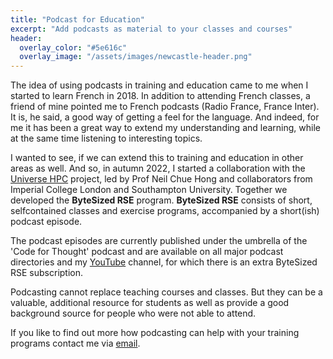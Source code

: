 ```yaml
---
title: "Podcast for Education"
excerpt: "Add podcasts as material to your classes and courses"
header:
  overlay_color: "#5e616c"
  overlay_image: "/assets/images/newcastle-header.png"
---
```


The idea of using podcasts in training and education came to me when I started to learn French in 2018. In addition to attending French classes, a friend of mine pointed me to French podcasts (Radio France, France Inter). It is, he said, a good way of getting a feel for the language. And indeed, for me it has been a great way to extend my understanding and learning, while at the same time listening to interesting topics. 

I wanted to see, if we can extend this to training and education in other areas as well. And so, in autumn 2022, I started a collaboration with the [Universe HPC](http://www.universe-hpc.ac.uk/events/byte-sized-rse/) project, led by Prof Neil Chue Hong and collaborators from Imperial College London and Southampton University. Together we developed the **ByteSized RSE** program. 
**ByteSized RSE** consists of short, selfcontained classes and exercise programs, accompanied by a short(ish) podcast episode.

The podcast episodes are currently published under the umbrella of the 'Code for Thought' podcast and are available on all major podcast directories and my [YouTube](https://www.youtube.com/@code4thought) channel, for which there is an extra ByteSized RSE subscription.

Podcasting cannot replace teaching courses and classes. But they can be a valuable, additional resource for students as well as provide a good background source for people who were not able to attend.

If you like to find out more how podcasting can help with your training programs contact me via [email](mailto:code4thought@proton.me).
